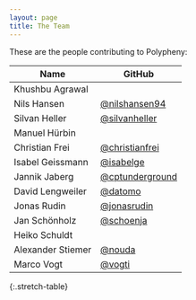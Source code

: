 ```yaml
---
layout: page
title: The Team
---
```


These are the people contributing to Polypheny:

| Name                | GitHub                                               | 
|---------------------|------------------------------------------------------|
| Khushbu Agrawal     |                                                      |
| Nils Hansen         | [@nilshansen94](https://github.com/nilshansen94)     |
| Silvan Heller       | [@silvanheller](https://github.com/silvanheller)     |
| Manuel Hürbin       |                                                      |
| Christian Frei      | [@christianfrei](https://github.com/christianfrei)   |
| Isabel Geissmann    | [@isabelge](https://github.com/isabelge)             |
| Jannik Jaberg       | [@cptunderground](https://github.com/cptunderground) |
| David Lengweiler    | [@datomo](https://github.com/datomo)                 |
| Jonas Rudin         | [@jonasrudin](https://github.com/jonasrudin)         |
| Jan Schönholz       | [@schoenja](https://github.com/schoenja)             |
| Heiko Schuldt       |                                                      |
| Alexander Stiemer   | [@nouda](https://github.com/nouda)                   |
| Marco Vogt          | [@vogti](https://github.com/vogti)                   |
{:.stretch-table}
